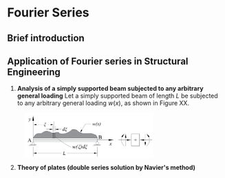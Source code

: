 # Fourier Series

## Brief introduction

## Application of Fourier series in Structural Engineering

1. **Analysis of a simply supported beam subjected to any arbitrary general loading**
   Let a simply supported beam of length $L$ be subjected to any arbitrary general loading $w(x)$, as shown in Figure XX.
   
  <p align="center">
     <figure>
       <img align="center" src="ssb_general_load.png" alt="drawing" width="300"/>
     </figure>
  </p>

2. **Theory of plates (double series solution by Navier's method)**
